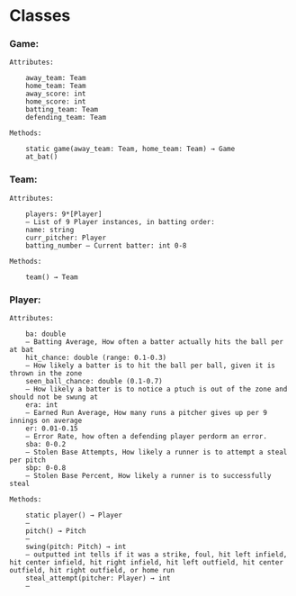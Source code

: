 # Classes

### Game:

	Attributes:

		away_team: Team
		home_team: Team
		away_score: int
		home_score: int
		batting_team: Team
		defending_team: Team

	Methods:

		static game(away_team: Team, home_team: Team) → Game
		at_bat()
        
### Team:

	Attributes:

		players: 9*[Player]
		– List of 9 Player instances, in batting order:
		name: string
		curr_pitcher: Player
		batting_number – Current batter: int 0-8

	Methods:

		team() → Team

### Player:

	Attributes:
	
		ba: double
		– Batting Average, How often a batter actually hits the ball per at bat
        hit_chance: double (range: 0.1-0.3)
        – How likely a batter is to hit the ball per ball, given it is thrown in the zone
        seen_ball_chance: double (0.1-0.7)
        – How likely a batter is to notice a ptuch is out of the zone and should not be swung at
		era: int
		– Earned Run Average, How many runs a pitcher gives up per 9 innings on average
		er: 0.01-0.15
		– Error Rate, how often a defending player perdorm an error.
		sba: 0-0.2
		– Stolen Base Attempts, How likely a runner is to attempt a steal per pitch
		sbp: 0-0.8
		– Stolen Base Percent, How likely a runner is to successfully steal

	Methods:

		static player() → Player
        –
		pitch() → Pitch
        –
		swing(pitch: Pitch) → int
        – outputted int tells if it was a strike, foul, hit left infield, hit center infield, hit right infield, hit left outfield, hit center outfield, hit right outfield, or home run
		steal_attempt(pitcher: Player) → int
        – 
